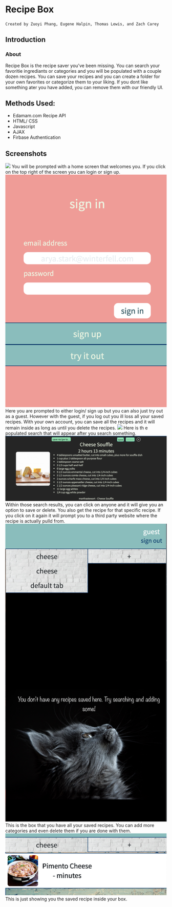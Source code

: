 # Recipe Box

`Created by Zuoyi Phang, Eugene Halpin, Thomas Lewis, and Zach Carey`

## Introduction

### About

Recipe Box is the recipe saver you've been missing. You can search your favoritie ingrediants or categories and you will be populated with a couple dozen recipes. You can save your recipes and you can create a folder for your own favorites or categorize them to your liking. If you dont like something ater you have added, you can remove them with our friendly UI.

## Methods Used:

- Edamam.com Recipe API
- HTML/ CSS
- Javascript
- AJAX
- Firbase Authentication

## Screenshots

![](assets/images/home.png)
You will be prompted with a home screen that welcomes you. If you click on the top right of the screen you can login or sign up.
![](assets/images/login.png)
Here you are prompted to either login/ sign up but you can also just try out as a guest. However with the guest, if you log out you ill loss all your saved recipes. With your own account, you can save all the recipes and it will remain inside as long as until you delete the recipes.
![](assets/images/search.png)
Here is th e populated search that will appear after you search something.
![](assets/images/result.png)
Within those search results, you can click on anyone and it will give you an option to save or delete. You also get the recipe for that specific recipe. If you click on it again it will prompt you to a third party website where the recipe is actually pulld from.
![](assets/images/recipe-box.png)
This is the box that you have all your saved recipes. You can add more categories and even delete them if you are done with them.
![](assets/images/recipe-box-save.png)
This is just showing you the saved recipe inside your box.

##
